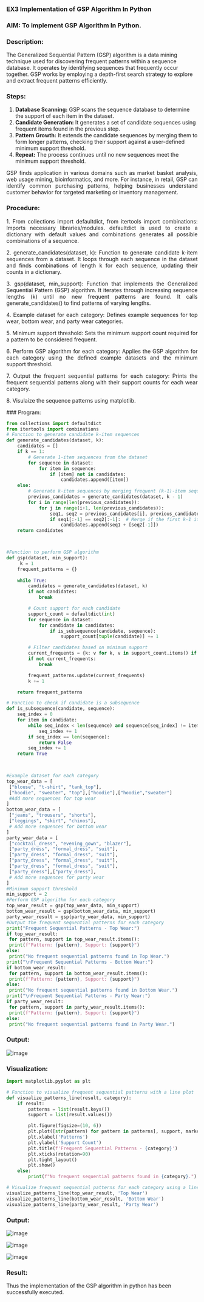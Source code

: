 ### EX3 Implementation of GSP Algorithm In Python

### AIM: To implement GSP Algorithm In Python.
### Description:
The Generalized Sequential Pattern (GSP) algorithm is a data mining technique used for discovering frequent patterns within a sequence database. It operates by identifying sequences that frequently occur together. GSP works by employing a depth-first search strategy to explore and extract frequent patterns efficiently.
### Steps:
1. <strong>Database Scanning:</strong> GSP scans the sequence database to determine the support of each item in the dataset.
2. <strong>Candidate Generation:</strong> It generates a set of candidate sequences using frequent items found in the previous step.
3. <strong>Pattern Growth:</strong> It extends the candidate sequences by merging them to form longer patterns, checking their support against a user-defined minimum support threshold.
4. <strong>Repeat:</strong> The process continues until no new sequences meet the minimum support threshold.
<p align="justify">
GSP finds application in various domains such as market basket analysis, web usage mining, bioinformatics, and more. For instance, in retail, GSP can identify common purchasing patterns, helping businesses understand customer behavior for targeted marketing or inventory management.
</p>

### Procedure:
<p align="justify">
1. From collections import defaultdict, from itertools import combinations: Imports necessary libraries/modules. defaultdict is
used to create a dictionary with default values and combinations generates all possible combinations of a sequence.</p>
<p align="justify">
2. generate_candidates(dataset, k): Function to generate candidate k-item sequences from a dataset. It loops through each sequence in the
dataset and finds combinations of length k for each sequence, updating their counts in a dictionary.</p>
<p align="justify">
3. gsp(dataset, min_support): Function that implements the Generalized Sequential Pattern (GSP) algorithm. It iterates through increasing
sequence lengths (k) until no new frequent patterns are found. It calls generate_candidates() to find patterns of varying lengths.</p>
<p align="justify">
4. Example dataset for each category: Defines example sequences for top wear, bottom wear, and party wear categories.</p>
<p align="justify">
5. Minimum support threshold: Sets the minimum support count required for a pattern to be considered frequent.</p>
<p align="justify">
6. Perform GSP algorithm for each category: Applies the GSP algorithm for each category using the defined example datasets and the
minimum support threshold.</p>
<p align="justify">
7. Output the frequent sequential patterns for each category: Prints the frequent sequential patterns 
    along with their support counts
for each wear category.</p>
<p align="justify">
8. Visulaize the sequence patterns using matplotlib.
</p>
### Program:

```python
from collections import defaultdict
from itertools import combinations
# Function to generate candidate k-item sequences
def generate_candidates(dataset, k):
    candidates = []
    if k == 1:
        # Generate 1-item sequences from the dataset
        for sequence in dataset:
            for item in sequence:
                if [item] not in candidates:
                    candidates.append([item])
    else:
        # Generate k-item sequences by merging frequent (k-1)-item sequences
        previous_candidates = generate_candidates(dataset, k - 1)
        for i in range(len(previous_candidates)):
            for j in range(i+1, len(previous_candidates)):
                seq1, seq2 = previous_candidates[i], previous_candidates[j]
                if seq1[:-1] == seq2[:-1]:  # Merge if the first k-1 items are the same
                    candidates.append(seq1 + [seq2[-1]])
    return candidates



#Function to perform GSP algorithm
def gsp(dataset, min_support):
     k = 1
    frequent_patterns = {}
    
    while True:
        candidates = generate_candidates(dataset, k)
        if not candidates:
            break

        # Count support for each candidate
        support_count = defaultdict(int)
        for sequence in dataset:
            for candidate in candidates:
                if is_subsequence(candidate, sequence):
                    support_count[tuple(candidate)] += 1

        # Filter candidates based on minimum support
        current_frequents = {k: v for k, v in support_count.items() if v >= min_support}
        if not current_frequents:
            break

        frequent_patterns.update(current_frequents)
        k += 1

    return frequent_patterns

# Function to check if candidate is a subsequence
def is_subsequence(candidate, sequence):
    seq_index = 0
    for item in candidate:
        while seq_index < len(sequence) and sequence[seq_index] != item:
            seq_index += 1
        if seq_index == len(sequence):
            return False
        seq_index += 1
    return True
  


#Example dataset for each category
top_wear_data = [
 ["blouse", "t-shirt", "tank_top"],
 ["hoodie", "sweater", "top"],["hoodie"],["hoodie","sweater"]
 #Add more sequences for top wear
]
bottom_wear_data = [
 ["jeans", "trousers", "shorts"],
 ["leggings", "skirt", "chinos"],
 # Add more sequences for bottom wear
]
party_wear_data = [
 ["cocktail_dress", "evening_gown", "blazer"],
 ["party_dress", "formal_dress", "suit"],
 ["party_dress", "formal_dress", "suit"],
 ["party_dress", "formal_dress", "suit"],
 ["party_dress", "formal_dress", "suit"],
 ["party_dress"],["party_dress"],
 # Add more sequences for party wear
]
#Minimum support threshold
min_support = 2
#Perform GSP algorithm for each category
top_wear_result = gsp(top_wear_data, min_support)
bottom_wear_result = gsp(bottom_wear_data, min_support)
party_wear_result = gsp(party_wear_data, min_support)
#Output the frequent sequential patterns for each category
print("Frequent Sequential Patterns - Top Wear:")
if top_wear_result:
 for pattern, support in top_wear_result.items():
 print(f"Pattern: {pattern}, Support: {support}")
else:
 print("No frequent sequential patterns found in Top Wear.")
print("\nFrequent Sequential Patterns - Bottom Wear:")
if bottom_wear_result:
 for pattern, support in bottom_wear_result.items():
 print(f"Pattern: {pattern}, Support: {support}")
else:
 print("No frequent sequential patterns found in Bottom Wear.")
print("\nFrequent Sequential Patterns - Party Wear:")
if party_wear_result:
 for pattern, support in party_wear_result.items():
 print(f"Pattern: {pattern}, Support: {support}")
else:
 print("No frequent sequential patterns found in Party Wear.")
```
### Output:

![image](https://github.com/user-attachments/assets/3bfc0518-5249-4a7e-95a3-90e2ccb56888)


### Visualization:
```python
import matplotlib.pyplot as plt

# Function to visualize frequent sequential patterns with a line plot
def visualize_patterns_line(result, category):
    if result:
        patterns = list(result.keys())
        support = list(result.values())

        plt.figure(figsize=(10, 6))
        plt.plot([str(pattern) for pattern in patterns], support, marker='o', linestyle='-', color='blue')
        plt.xlabel('Patterns')
        plt.ylabel('Support Count')
        plt.title(f'Frequent Sequential Patterns - {category}')
        plt.xticks(rotation=90)
        plt.tight_layout()
        plt.show()
    else:
        print(f"No frequent sequential patterns found in {category}.")

# Visualize frequent sequential patterns for each category using a line plot
visualize_patterns_line(top_wear_result, 'Top Wear')
visualize_patterns_line(bottom_wear_result, 'Bottom Wear')
visualize_patterns_line(party_wear_result, 'Party Wear')
```
### Output:

![image](https://github.com/user-attachments/assets/75ce7dd3-c81f-4951-aa68-988cdd9ae8bb)

![image](https://github.com/user-attachments/assets/5e97d3c2-8848-4731-92e0-68821c5c54e4)

![image](https://github.com/user-attachments/assets/c5fc5457-13f8-471b-ad68-b6bff44254fe)



### Result:
Thus the implementation of the GSP algorithm in python has been successfully executed.
